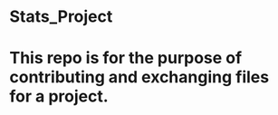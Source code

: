 # Stats_Project

# This repo is for the purpose of contributing and exchanging files for a project. 
